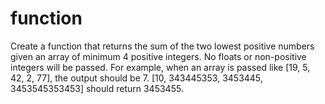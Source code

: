 # function
Create a function that returns the sum of the two lowest positive numbers given an array of minimum 4 positive integers. No floats or non-positive integers will be passed.  For example, when an array is passed like [19, 5, 42, 2, 77], the output should be 7.  [10, 343445353, 3453445, 3453545353453] should return 3453455.
